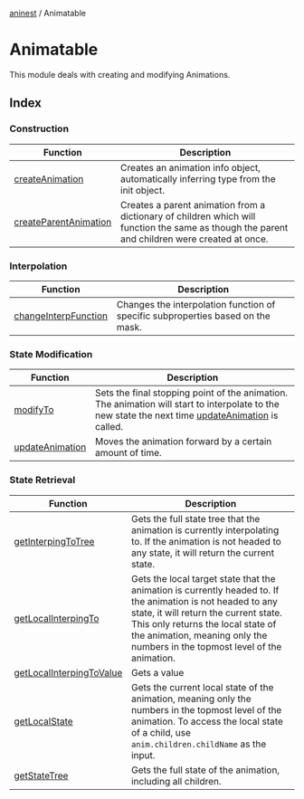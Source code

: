 [aninest](../index.md) / Animatable

# Animatable

This module deals with creating and modifying Animations.

## Index

### Construction

| Function | Description |
| ------ | ------ |
| [createAnimation](functions/createAnimation.md) | Creates an animation info object, automatically inferring type from the init object. |
| [createParentAnimation](functions/createParentAnimation.md) | Creates a parent animation from a dictionary of children which will function the same as though the parent and children were created at once. |

### Interpolation

| Function | Description |
| ------ | ------ |
| [changeInterpFunction](functions/changeInterpFunction.md) | Changes the interpolation function of specific subproperties based on the mask. |

### State Modification

| Function | Description |
| ------ | ------ |
| [modifyTo](functions/modifyTo.md) | Sets the final stopping point of the animation. The animation will start to interpolate to the new state the next time [updateAnimation](functions/updateAnimation.md) is called. |
| [updateAnimation](functions/updateAnimation.md) | Moves the animation forward by a certain amount of time. |

### State Retrieval

| Function | Description |
| ------ | ------ |
| [getInterpingToTree](functions/getInterpingToTree.md) | Gets the full state tree that the animation is currently interpolating to. If the animation is not headed to any state, it will return the current state. |
| [getLocalInterpingTo](functions/getLocalInterpingTo.md) | Gets the local target state that the animation is currently headed to. If the animation is not headed to any state, it will return the current state. This only returns the local state of the animation, meaning only the numbers in the topmost level of the animation. |
| [getLocalInterpingToValue](functions/getLocalInterpingToValue.md) | Gets a value |
| [getLocalState](functions/getLocalState.md) | Gets the current local state of the animation, meaning only the numbers in the topmost level of the animation. To access the local state of a child, use `anim.children.childName` as the input. |
| [getStateTree](functions/getStateTree.md) | Gets the full state of the animation, including all children. |
